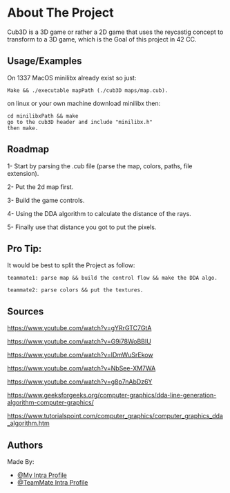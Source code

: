 
# About The Project

Cub3D is a 3D game or rather a 2D game that uses the reycastig concept to transform to a 3D game, which is the Goal of this project in 42 CC.

## Usage/Examples

On 1337 MacOS minilibx already exist so just:

    Make && ./executable mapPath (./cub3D maps/map.cub).

on linux or your own machine download minilibx then:

    cd minilibxPath && make
    go to the cub3D header and include "minilibx.h"
    then make.

    

## Roadmap

1- Start by parsing the .cub file (parse the map, colors, paths, file extension).

2- Put the 2d map first.

3- Build the game controls.

4- Using the DDA algorithm to calculate the distance of the rays.

5- Finally use that distance you got to put the pixels.



## Pro Tip:

It would be best to split the Project as follow:

    teammate1: parse map && build the control flow && make the DDA algo.

    teammate2: parse colors && put the textures.



## Sources

https://www.youtube.com/watch?v=gYRrGTC7GtA

https://www.youtube.com/watch?v=G9i78WoBBIU

https://www.youtube.com/watch?v=IDmWuSrEkow

https://www.youtube.com/watch?v=NbSee-XM7WA

https://www.youtube.com/watch?v=g8p7nAbDz6Y

https://www.geeksforgeeks.org/computer-graphics/dda-line-generation-algorithm-computer-graphics/

https://www.tutorialspoint.com/computer_graphics/computer_graphics_dda_algorithm.htm

## Authors
Made By:
- [@My Intra Profile](https://profile.intra.42.fr/users/yel-haya)
- [@TeamMate Intra Profile](https://profile.intra.42.fr/users/achemlal)
